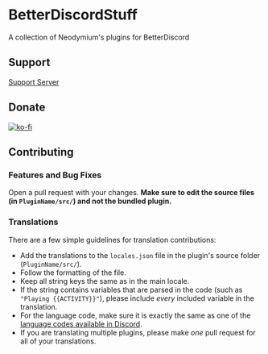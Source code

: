 # BetterDiscordStuff

A collection of Neodymium's plugins for BetterDiscord

## Support

[Support Server](https://discord.gg/fRbsqH87Av)

## Donate

[![ko-fi](https://ko-fi.com/img/githubbutton_sm.svg)](https://ko-fi.com/neodymium7)

## Contributing

### Features and Bug Fixes

Open a pull request with your changes. **Make sure to edit the source files (in `PluginName/src/`) and not the bundled plugin.**

### Translations

There are a few simple guidelines for translation contributions:

-   Add the translations to the `locales.json` file in the plugin's source folder (`PluginName/src/`).
-   Follow the formatting of the file.
-   Keep all string keys the same as in the main locale.
-   If the string contains variables that are parsed in the code (such as `"Playing {{ACTIVITY}}"`), please include _every_ included variable in the translation.
-   For the language code, make sure it is exactly the same as one of the [language codes available in Discord](https://github.com/Neodymium7/BetterDiscordStuff/blob/main/Locales.md).
-   If you are translating multiple plugins, please make _one_ pull request for all of your translations.
